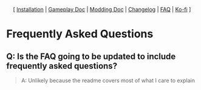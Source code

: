 <p align="center">
  [ <a href="">Installation</a> |
  <a href="https://github.com/Oghma-Infinium/Ascalon/blob/main/Documentation/Gameplay%20Documentation.md">Gameplay Doc</a> |
  <a href="https://github.com/Oghma-Infinium/Ascalon/blob/main/Documentation/Modding%20Documentation.md">Modding Doc</a> |
  <a href="https://github.com/Oghma-Infinium/Ascalon/blob/main/CHANGELOG.md">Changelog</a> |
  <a href="https://github.com/Oghma-Infinium/Ascalon/blob/main/Documentation/FAQ.md">FAQ</a> |
  <a href="https://ko-fi.com/maelstrom_">Ko-fi</a> ]
</p>

# Frequently Asked Questions

## Q: Is the FAQ going to be updated to include frequently asked questions?

> A: Unlikely because the readme covers most of what I care to explain
